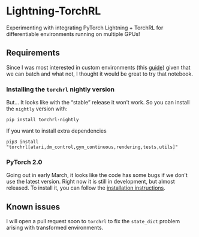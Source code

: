 # Lightning-TorchRL
Experimenting with integrating PyTorch Lightning + TorchRL for differentiable environments running on multiple GPUs!



## Requirements

Since I was most interested in custom environments (this [guide](https://pytorch.org/rl/tutorials/pendulum.html)) given that we can batch and what not, I thought it would be great to try that notebook.

### Installing the `torchrl` nightly version 

But… It looks like with the “stable” release it won’t work. So you can install the `nightly` version with:

`pip install torchrl-nightly`

If you want to install extra dependencies

`pip3 install "torchrl[atari,dm_control,gym_continuous,rendering,tests,utils]"`

### PyTorch 2.0

Going out in early March, it looks like the code has some bugs if we don’t use the latest version. Right now it is still in development, but almost released. To install it, you can follow the [installation instructions](https://pytorch.org/get-started/pytorch-2.0/).

## Known issues

I will open a pull request soon to `torchrl` to fix the `state_dict` problem arising with transformed environments.
